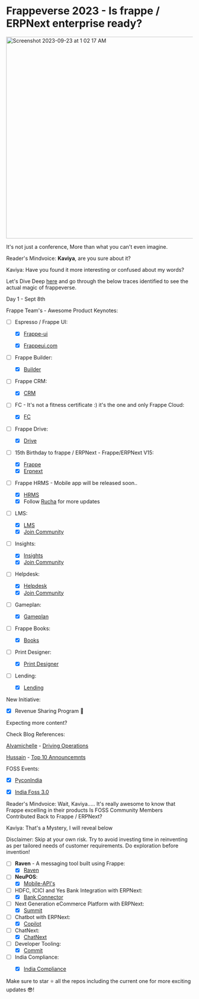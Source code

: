 # Frappeverse 2023 - Is frappe / ERPNext enterprise ready?

<img width="545" alt="Screenshot 2023-09-23 at 1 02 17 AM" src="https://github.com/KaviyaPeriyasamy/frappe-verse/assets/36359901/e310f1b5-c157-45c4-9539-19e6d4722166">



It's not just a conference, More than what you can't even imagine.

Reader's Mindvoice: <b>Kaviya</b>, are you sure about it?

Kaviya: Have you found it more interesting or confused about my words?

Let's Dive Deep [here](https://frappeverse.in) and go through the below traces identified to see the actual magic of frappeverse.

Day 1 - Sept 8th

Frappe Team's - Awesome Product Keynotes:

- [ ] Espresso / Frappe UI:

  - [x] [Frappe-ui](https://github.com/frappe/frappe-ui)

  - [x] [Frappeui.com](https://frappeui.com/)

- [ ] Frappe Builder:
  - [x] [Builder](https://github.com/frappe/builder)

- [ ] Frappe CRM:
  - [x] [CRM](https://github.com/frappe/crm)
      
- [ ] FC - It's not a fitness certificate :) it's the one and only Frappe Cloud:
  - [x] [FC](https://github.com/frappe/press)
     
- [ ] Frappe Drive:
  - [x] [Drive](https://github.com/frappe/drive)
  
- [ ] 15th Birthday to frappe / ERPNext - Frappe/ERPNext V15:
  - [x] [Frappe](https://github.com/frappe/frappe)
  - [x] [Erpnext](https://github.com/frappe/erpnext)
  
- [ ] Frappe HRMS - Mobile app will be released soon..
    - [x] [HRMS](https://github.com/frappe/hrms)
    - [x] Follow [Rucha](https://github.com/ruchamahabal) for more updates
      
- [ ] LMS:
  - [x] [LMS](https://github.com/frappe/lms)
  - [x] [Join Community](https://t.me/frappelms)
        
- [ ] Insights:
  - [x] [Insights](https://github.com/frappe/insights)
  - [x] [Join Community](https://t.me/frappeinsights) 
        
- [ ] Helpdesk:
  - [x] [Helpdesk](https://github.com/frappe/helpdesk)
  - [x] [Join Community](https://t.me/frappedesk)
     
- [ ] Gameplan:
  - [x] [Gameplan](https://github.com/frappe/gameplan)

- [ ] Frappe Books:
  - [x] [Books](https://github.com/frappe/books)

- [ ] Print Designer:
  - [x] [Print Designer](https://github.com/frappe/print_designer)

- [ ] Lending:
  - [x] [Lending](https://github.com/frappe/lending)

New Initiative:

- [x] Revenue Sharing Program 🤔

Expecting more content?

Check Blog References:

[Alvamichelle](https://www.linkedin.com/in/alvamichelle/) - [Driving Operations](https://frappe.io/blog/success-stories/driving-operations-in-frappe-through-frappeverse)

[Hussain](https://github.com/NagariaHussain) - [Top 10 Announcemnts](https://buildwithhussain.dev/articles/top-10-announcements-from-frappeverse-2023)


FOSS Events:
 - [x] [PyconIndia](https://konfhub.com/pyconindia2023)
 - [x] [India Foss 3.0](https://indiafoss.net/2023)


Reader's Mindvoice: Wait, Kaviya.....
It's really awesome to know that Frappe excelling in their products
Is FOSS Community Members Contributed Back to Frappe / ERPNext?


Kaviya: That's a Mystery, I will reveal below

Disclaimer: Skip at your own risk. Try to avoid investing time in reinventing as per tailored needs of customer requirements. Do exploration before invention!

- [ ] <b>Raven</b> - A messaging tool built using Frappe:
  - [x] [Raven](https://github.com/The-Commit-Company/Raven)

- [ ] <b>NeuPOS</b>:
  - [x] [Mobile-API's](https://github.com/wahni-green/mobile-apis)

- [ ] HDFC, ICICI and Yes Bank Integration with ERPNext:
  - [x] [Bank Connector](https://github.com/aerele/bank_connector_erpnext)
     
- [ ] Next Generation eCommerce Platform with ERPNext: 
  - [x] [Summit](https://github.com/summit-webapp/summit)
      
- [ ] Chatbot with ERPNext:
  - [x] [Copilot](https://github.com/akhilam-inc/erpnext-copilot)

- [ ] ChatNext:
  - [x] [ChatNext](https://frappecloud.com/marketplace/apps/nextai)
      
- [ ] Developer Tooling:
  - [x] [Commit](https://github.com/The-Commit-Company/commit)

- [ ] India Compliance:
  - [x] [India Compliance](https://github.com/resilient-tech/india-compliance)



Make sure to star ⭐ all the repos including the current one for more exciting updates 😎!
